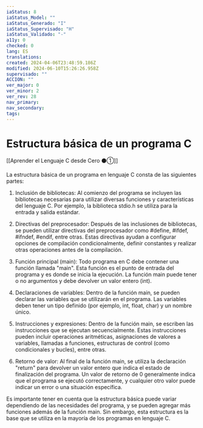 ```yaml
---
iaStatus: 8
iaStatus_Model: ""
iaStatus_Generado: "I"
iaStatus_Supervisado: "H"
iaStatus_Validado: "-"
a11y: 0
checked: 0
lang: ES
translations: 
created: 2024-04-06T23:48:59.186Z
modified: 2024-06-10T15:26:26.958Z
supervisado: ""
ACCION: ""
ver_major: 0
ver_minor: 2
ver_rev: 28
nav_primary: 
nav_secondary: 
tags:
---
```

# Estructura básica de un programa C

[[Aprender el Lenguaje C desde Cero ⚫①]]

La estructura básica de un programa en lenguaje C consta de las siguientes partes:

1. Inclusión de bibliotecas: Al comienzo del programa se incluyen las bibliotecas necesarias para utilizar diversas funciones y características del lenguaje C. Por ejemplo, la biblioteca stdio.h se utiliza para la entrada y salida estándar.

2. Directivas del preprocesador: Después de las inclusiones de bibliotecas, se pueden utilizar directivas del preprocesador como #define, #ifdef, #ifndef, #endif, entre otras. Estas directivas ayudan a configurar opciones de compilación condicionalmente, definir constantes y realizar otras operaciones antes de la compilación.

3. Función principal (main): Todo programa en C debe contener una función llamada "main". Esta función es el punto de entrada del programa y es donde se inicia la ejecución. La función main puede tener o no argumentos y debe devolver un valor entero (int).

4. Declaraciones de variables: Dentro de la función main, se pueden declarar las variables que se utilizarán en el programa. Las variables deben tener un tipo definido (por ejemplo, int, float, char) y un nombre único.

5. Instrucciones y expresiones: Dentro de la función main, se escriben las instrucciones que se ejecutan secuencialmente. Estas instrucciones pueden incluir operaciones aritméticas, asignaciones de valores a variables, llamadas a funciones, estructuras de control (como condicionales y bucles), entre otras.

6. Retorno de valor: Al final de la función main, se utiliza la declaración "return" para devolver un valor entero que indica el estado de finalización del programa. Un valor de retorno de 0 generalmente indica que el programa se ejecutó correctamente, y cualquier otro valor puede indicar un error o una situación específica.

Es importante tener en cuenta que la estructura básica puede variar dependiendo de las necesidades del programa, y se pueden agregar más funciones además de la función main. Sin embargo, esta estructura es la base que se utiliza en la mayoría de los programas en lenguaje C.
